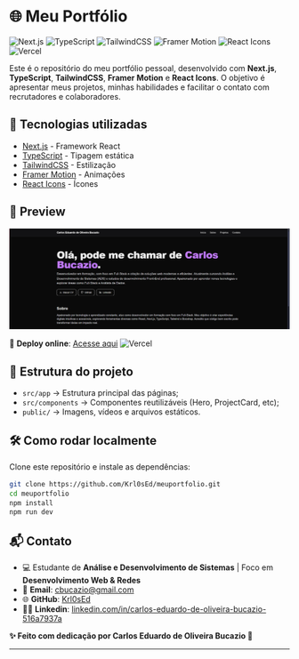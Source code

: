 # 🌐 Meu Portfólio

![Next.js](https://img.shields.io/badge/Next.js-000000?style=for-the-badge&logo=nextdotjs&logoColor=white)
![TypeScript](https://img.shields.io/badge/TypeScript-3178C6?style=for-the-badge&logo=typescript&logoColor=white)
![TailwindCSS](https://img.shields.io/badge/TailwindCSS-38B2AC?style=for-the-badge&logo=tailwind-css&logoColor=white)
![Framer Motion](https://img.shields.io/badge/Framer%20Motion-0055FF?style=for-the-badge&logo=framer&logoColor=white)
![React Icons](https://img.shields.io/badge/React%20Icons-61DAFB?style=for-the-badge&logo=react&logoColor=white)
![Vercel](https://img.shields.io/badge/Vercel-000000?style=for-the-badge&logo=vercel&logoColor=white)  

Este é o repositório do meu portfólio pessoal, desenvolvido com **Next.js**, **TypeScript**, **TailwindCSS**, **Framer Motion** e **React Icons**.
O objetivo é apresentar meus projetos, minhas habilidades e facilitar o contato com recrutadores e colaboradores.

## 🚀 Tecnologias utilizadas
- [Next.js](https://nextjs.org/) - Framework React
- [TypeScript](https://www.typescriptlang.org/) - Tipagem estática
- [TailwindCSS](https://tailwindcss.com/) - Estilização
- [Framer Motion](https://www.framer.com/motion/) - Animações
- [React Icons](https://react-icons.github.io/react-icons/) - Ícones

## 📸 Preview
![Preview do portfólio](./public/MeuPortfolio1.png)

🔗 **Deploy online**: [Acesse aqui](https://meu-portfolio.vercel.app)
![Vercel](https://img.shields.io/badge/Deploy%20with-Vercel-000000?style=for-the-badge&logo=vercel&logoColor=white)

## 📂 Estrutura do projeto
- `src/app` → Estrutura principal das páginas;
- `src/components` → Componentes reutilizáveis (Hero, ProjectCard, etc);
- `public/` → Imagens, vídeos e arquivos estáticos.

## 🛠 Como rodar localmente
Clone este repositório e instale as dependências:

```bash
git clone https://github.com/Krl0sEd/meuportfolio.git
cd meuportfolio
npm install
npm run dev 
```


## 📬 Contato

- 💻 Estudante de **Análise e Desenvolvimento de Sistemas** | Foco em **Desenvolvimento Web & Redes**
- 📧 **Email**: [cbucazio@gmail.com](mailto:cbucazio@gmail.com)
- 🌐 **GitHub**: [Krl0sEd](https://github.com/Krl0sEd)
- 🧑‍💼 **Linkedin**: [linkedin.com/in/carlos-eduardo-de-oliveira-bucazio-516a7937a](https://www.linkedin.com/in/carlos-eduardo-de-oliveira-bucazio-516a7937a)

**✨ Feito com dedicação por Carlos Eduardo de Oliveira Bucazio 🚀**

---


